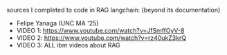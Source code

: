 sources I completed to code in RAG langchain: (beyond its documentation)

- Felipe Yanaga (UNC MA '25) 
- VIDEO 1: https://www.youtube.com/watch?v=JfSmffOyV-8
- VIDEO 2: https://www.youtube.com/watch?v=rz40ukZ3krQ
- VIDEO 3: ALL ibm videos about RAG
